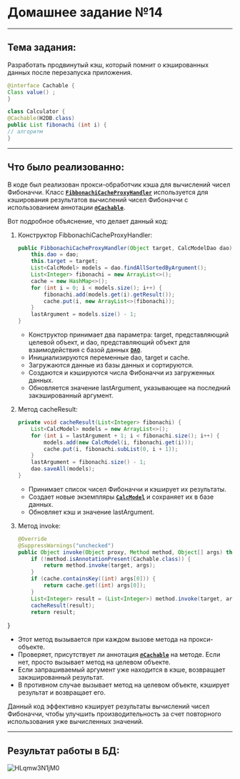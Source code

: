 # Домашнее задание №14
_______________________________
## Тема задания:
Разработать продвинутый кэш, который помнит о кэшированных данных после перезапуска приложения. 
```java
@interface Cachable {
Class value() ;
}

class Calculator {
@Cachable(H2DB.class) 
public List fibonachi (int i) {
// алгоритм
}
```
_______________________________
## Что было реализованно:

В коде был реализован прокси-обработчик кэша для вычислений чисел Фибоначчи. 
Класс [**`FibbonachiCacheProxyHandler`**](https://github.com/Mikhayloves/JDBCExample/blob/main/src/main/java/org/example/cacheProxy/FibbonachiCacheProxyHandler.java) используется для кэширования результатов вычислений чисел Фибоначчи с использованием аннотации [**`@Cachable`**](https://github.com/Mikhayloves/JDBCExample/blob/main/src/main/java/org/example/cacheProxy/Cachable.java).

Вот подробное объяснение, что делает данный код:

1. Конструктор FibbonachiCacheProxyHandler:

   ```java
   public FibbonachiCacheProxyHandler(Object target, CalcModelDao dao) {
       this.dao = dao;
       this.target = target;
       List<CalcModel> models = dao.findAllSortedByArgument();
       List<Integer> fibonachi = new ArrayList<>();
       cache = new HashMap<>();
       for (int i = 0; i < models.size(); i++) {
           fibonachi.add(models.get(i).getResult());
           cache.put(i, new ArrayList<>(fibonachi));
       }
       lastArgument = models.size() - 1;
   }
   ```

   - Конструктор принимает два параметра: target, представляющий целевой объект, и dao, представляющий объект для взаимодействия с базой данных [**`DAO`**](https://github.com/Mikhayloves/JDBCExample/tree/main/src/main/java/org/example/dao).
   - Инициализируются переменные dao, target и cache.
   - Загружаются данные из базы данных и сортируются.
   - Создаются и кэшируются числа Фибоначчи из загруженных данных.
   - Обновляется значение lastArgument, указывающее на последний закэшированный аргумент.

2. Метод cacheResult:

   ```java
   private void cacheResult(List<Integer> fibonachi) {
       List<CalcModel> models = new ArrayList<>();
       for (int i = lastArgument + 1; i < fibonachi.size(); i++) {
           models.add(new CalcModel(i, fibonachi.get(i)));
           cache.put(i, fibonachi.subList(0, i + 1));
       }
       lastArgument = fibonachi.size() - 1;
       dao.saveAll(models);
   }
   ```

   - Принимает список чисел Фибоначчи и кэширует их результаты.
   - Создает новые экземпляры [**`CalcModel`**](https://github.com/Mikhayloves/JDBCExample/blob/main/src/main/java/org/example/model/CalcModel.java) и сохраняет их в базе данных.
   - Обновляет кэш и значение lastArgument.

3. Метод invoke:

   ```java
   @Override
   @SuppressWarnings("unchecked")
   public Object invoke(Object proxy, Method method, Object[] args) throws Throwable {
       if (!method.isAnnotationPresent(Cachable.class)) {
           return method.invoke(target, args);
       }
       if (cache.containsKey((int) args[0])) {
           return cache.get((int) args[0]);
       }
       List<Integer> result = (List<Integer>) method.invoke(target, args);
       cacheResult(result);
       return result;
}
   - Этот метод вызывается при каждом вызове метода на прокси-объекте.
   - Проверяет, присутствует ли аннотация [**`@Cachable`**](https://github.com/Mikhayloves/JDBCExample/blob/main/src/main/java/org/example/cacheProxy/Cachable.java) на методе. Если нет, просто вызывает метод на целевом объекте.
   - Если запрашиваемый аргумент уже находится в кэше, возвращает закэшированный результат.
   - В противном случае вызывает метод на целевом объекте, кэширует результат и возвращает его.

Данный код эффективно кэширует результаты вычислений чисел Фибоначчи, чтобы улучшить производительность за счет повторного использования уже вычисленных значений.
_______________________________
## Результат работы в БД:

![HLqmw3N1jM0](https://github.com/Mikhayloves/JDBCExample/blob/main/HLqmw3N1jM0.jpg)



